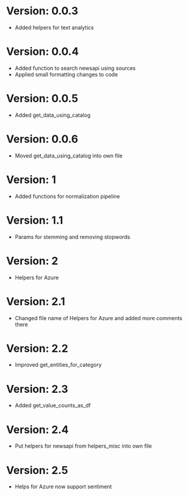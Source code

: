 # Version: 0.0.3
* Added helpers for text analytics

# Version: 0.0.4
* Added function to search newsapi using sources
* Applied small formatting changes to code

# Version: 0.0.5
* Added get_data_using_catalog

# Version: 0.0.6
* Moved get_data_using_catalog into own file

# Version: 1
* Added functions for normalization pipeline

# Version: 1.1
* Params for stemming and removing stopwords

# Version: 2
* Helpers for Azure

# Version: 2.1
* Changed file name of Helpers for Azure and added more comments there

# Version: 2.2
* Improved get_entities_for_category

# Version: 2.3
* Added get_value_counts_as_df

# Version: 2.4
* Put helpers for newsapi from helpers_misc into own file

# Version: 2.5
* Helps for Azure now support sentiment